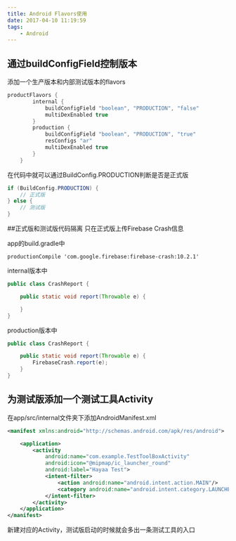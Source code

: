 ```yaml
---
title: Android Flavors使用
date: 2017-04-10 11:19:59
tags: 
	- Android
---
```

## 通过buildConfigField控制版本
添加一个生产版本和内部测试版本的flavors
```groovy
productFlavors {
        internal {
            buildConfigField "boolean", "PRODUCTION", "false"
            multiDexEnabled true
        }
        production {
            buildConfigField "boolean", "PRODUCTION", "true"
            resConfigs "ar"
            multiDexEnabled true
        }
    }
```
在代码中就可以通过BuildConfig.PRODUCTION判断是否是正式版
```java
if (BuildConfig.PRODUCTION) {
	// 正式版
} else {
	// 测试版
}
```

##正式版和测试版代码隔离
只在正式版上传Firebase Crash信息

app的build.gradle中
```
productionCompile 'com.google.firebase:firebase-crash:10.2.1'
```
internal版本中
```java
public class CrashReport {

    public static void report(Throwable e) {

    }
}
```
production版本中
```java
public class CrashReport {

    public static void report(Throwable e) {
        FirebaseCrash.report(e);
    }
}
```

## 为测试版添加一个测试工具Activity
在app/src/internal文件夹下添加AndroidManifest.xml
```xml
<manifest xmlns:android="http://schemas.android.com/apk/res/android">

    <application>
        <activity
            android:name="com.example.TestToolBoxActivity"
            android:icon="@mipmap/ic_launcher_round"
            android:label="Hayaa Test">
            <intent-filter>
                <action android:name="android.intent.action.MAIN"/>
                <category android:name="android.intent.category.LAUNCHER"/>
            </intent-filter>
        </activity>
    </application>
</manifest>

```
新建对应的Activity，测试版启动的时候就会多出一条测试工具的入口
